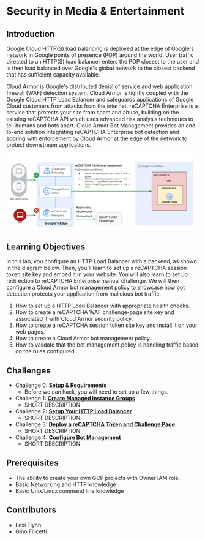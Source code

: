 # Security in Media & Entertainment
## Introduction
Google Cloud HTTP(S) load balancing is deployed at the edge of Google's network in Google points of presence (POP) around the world. User traffic directed to an HTTP(S) load balancer enters the POP closest to the user and is then load balanced over Google's global network to the closest backend that has sufficient capacity available.

Cloud Armor is Google's distributed denial of service and web application firewall (WAF) detection system. Cloud Armor is tightly coupled with the Google Cloud HTTP Load Balancer and safeguards applications of Google Cloud customers from attacks from the internet. reCAPTCHA Enterprise is a service that protects your site from spam and abuse, building on the existing reCAPTCHA API which uses advanced risk analysis techniques to tell humans and bots apart. Cloud Armor Bot Management provides an end-to-end solution integrating reCAPTCHA Enterprise bot detection and scoring with enforcement by Cloud Armor at the edge of the network to protect downstream applications.

![Security Architecture](Images/security-architecture.png)

## Learning Objectives
In this lab, you configure an HTTP Load Balancer with a backend, as shown in the diagram below. Then, you'll learn to set up a reCAPTCHA session token site key and embed it in your website. You will also learn to set up redirection to reCAPTCHA Enterprise manual challenge. We will then configure a Cloud Armor bot management policy to showcase how bot detection protects your application from malicious bot traffic.

1. How to set up a HTTP Load Balancer with appropriate health checks.
1. How to create a reCAPTCHA WAF challenge-page site key and associated it with Cloud Armor security policy.
1. How to create a reCAPTCHA session token site key and install it on your web pages.
1. How to create a Cloud Armor bot management policy.
1. How to validate that the bot management policy is handling traffic based on the rules configured.

## Challenges
- Challenge 0: **[Setup & Requirements](Student/Challenge-00.md)**
   - Before we can hack, you will need to set up a few things.
- Challenge 1: **[Create Managed Instance Groups](Student/Challenge-01.md)**
   - SHORT DESCRIPTION
- Challenge 2: **[Setup Your HTTP Load Balancer](Student/Challenge-02.md)**
   - SHORT DESCRIPTION
- Challenge 3: **[Deploy a reCAPTCHA Token and Challenge Page](Student/Challenge-03.md)**
   - SHORT DESCRIPTION
- Challenge 4: **[Configure Bot Management](Student/Challenge-04.md)**
   - SHORT DESCRIPTION

## Prerequisites
- The ability to create your own GCP projects with Owner IAM role.
- Basic Networking and HTTP knowledge
- Basic Unix/Linux command line knowledge

## Contributors
- Lexi Flynn
- Gino Filicetti

